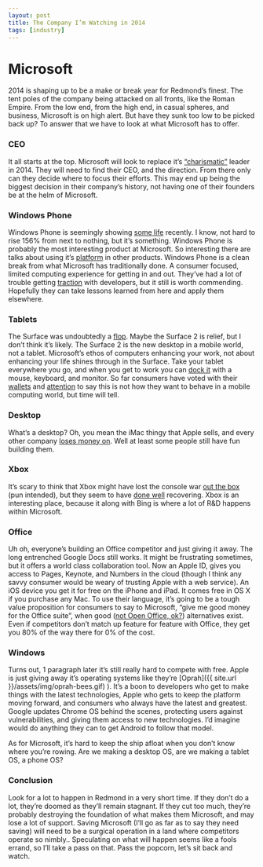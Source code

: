 ```yaml
---
layout: post
title: The Company I’m Watching in 2014
tags: [industry]
---
```


# Microsoft

2014 is shaping up to be a make or break year for Redmond’s finest. The tent poles of the company being attacked on all fronts, like the Roman Empire. From the low end, from the high end, in casual spheres, and business, Microsoft is on high alert. But have they sunk too low to be picked back up? To answer that we have to look at what Microsoft has to offer.

### CEO

It all starts at the top. Microsoft will look to replace it’s [“charismatic”](https://www.youtube.com/watch?v=wvsboPUjrGc) leader in 2014. They will need to find their CEO, and the direction. From there only can they decide where to focus their efforts. This may end up being the biggest decision in their company’s history, not having one of their founders be at the helm of Microsoft.

### Windows Phone

Windows Phone is seemingly showing [some life](https://www.geekwire.com/2013/windows-phone-grows-market-share-android-dominates-apple-slips-latest-idc-rankings/) recently. I know, not hard to rise 156% from next to nothing, but it’s something. Windows Phone is probably the most interesting product at Microsoft. So interesting there are talks about using it’s [platform](http://www.zdnet.com/article/what-comes-next-after-windows-8-1/) in other products. Windows Phone is a clean break from what Microsoft has traditionally done. A consumer focused, limited computing experience for getting in and out. They’ve had a lot of trouble getting [traction](https://www.geekwire.com/2013/aviary-stops-work-windows-windows-phone-photo-sdk-citing-lack-general-platform-traction/) with developers, but it still is worth commending. Hopefully they can take lessons learned from here and apply them elsewhere.

### Tablets

The Surface was undoubtedly a [flop](https://www.theverge.com/2013/7/18/4535976/microsoft-lost-900-million-on-surface-rt). Maybe the Surface 2 is relief, but I don’t think it’s likely. The Surface 2 is the new desktop in a mobile world, not a tablet. Microsoft’s ethos of computers enhancing your work, not about enhancing your life shines through in the Surface. Take your tablet everywhere you go, and when you get to work you can [dock it](https://betanews.com/2013/09/24/surface-blades-true-innovation-from-microsoft/) with a mouse, keyboard, and monitor. So far consumers have voted with their [wallets](https://www.apple.com/newsroom/2013/01/23Apple-Reports-Record-Results/) and [attention](https://venturebeat.com/2013/06/24/ipad-web-browsing-share-hits-5-month-high/) to say this is not how they want to behave in a mobile computing world, but time will tell.

### Desktop

What’s a desktop? Oh, you mean the iMac thingy that Apple sells, and every other company [loses money on](https://gigaom.com/2013/12/03/idc-reduces-2013-pc-sales-forecast-down-15-percent-in-consumer-markets/). Well at least some people still have fun building them.

### Xbox

It’s scary to think that Xbox might have lost the console war [out the box](http://blog.roguecode.co.za/Amazon-review-from-PS4-Xbox-One-next-gen-console-wars) (pun intended), but they seem to have [done well](https://news.xbox.com/2013/12/11/xbox-one-december-announcement/) recovering. Xbox is an interesting place, because it along with Bing is where a lot of R&D happens within Microsoft.

### Office

Uh oh, everyone’s building an Office competitor and just giving it away. The long entrenched Google Docs still works. It might be frustrating sometimes, but it offers a world class collaboration tool. Now an Apple ID, gives you access to Pages, Keynote, and Numbers in the cloud (though I think any savvy consumer would be weary of trusting Apple with a web service). An iOS device you get it for free on the iPhone and iPad. It comes free in OS X if you purchase any Mac. To use their language, it’s going to be a tough value proposition for consumers to say to Microsoft, “give me good money for the Office suite”, when good ([not Open Office, ok?](https://www.openoffice.org)) alternatives exist. Even if competitors don’t match up feature for feature with Office, they get you 80% of the way there for 0% of the cost.

### Windows

Turns out, 1 paragraph later it’s still really hard to compete with free. Apple is just giving away it’s operating systems like they’re [Oprah]({{ site.url }}/assets/img/oprah-bees.gif)
). It’s a boon to developers who get to make things with the latest technologies, Apple who gets to keep the platform moving forward, and consumers who always have the latest and greatest. Google updates Chrome OS behind the scenes, protecting users against vulnerabilities, and giving them access to new technologies. I’d imagine would do anything they can to get Android to follow that model.

As for Microsoft, it’s hard to keep the ship afloat when you don’t know where you’re rowing. Are we making a desktop OS, are we making a tablet OS, a phone OS?

### Conclusion

Look for a lot to happen in Redmond in a very short time. If they don’t do a lot, they’re doomed as they’ll remain stagnant. If they cut too much, they’re probably destroying the foundation of what makes them Microsoft, and may lose a lot of support. Saving Microsoft (I’ll go as far as to say they need saving) will need to be a surgical operation in a land where competitors operate so nimbly.. Speculating on what will happen seems like a fools errand, so I’ll take a pass on that. Pass the popcorn, let’s sit back and watch.